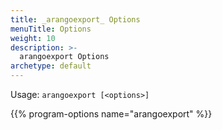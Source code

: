 ```yaml
---
title: _arangoexport_ Options
menuTitle: Options
weight: 10
description: >-
  arangoexport Options
archetype: default
---
```

Usage: `arangoexport [<options>]`

{{% program-options name="arangoexport" %}}
